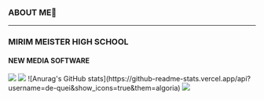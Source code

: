 ### ABOUT ME👋

<!--
**de-quei/de-quei** is a ✨ _special_ ✨ repository because its `README.md` (this file) appears on your GitHub profile.

Here are some ideas to get you started:

- 🔭 I’m currently working on ...
- 🌱 I’m currently learning ...
- 👯 I’m looking to collaborate on ...
- 🤔 I’m looking for help with ...
- 💬 Ask me about ...
- 📫 How to reach me: ...
- 😄 Pronouns: ...
- ⚡ Fun fact: ...
--> 
<hr>
<h3>MIRIM MEISTER HIGH SCHOOL</h3>
<h4>NEW MEDIA SOFTWARE</h4>
<a href="https://www.instagram.com/de_quei/?hl=ko" target="_blank"><img src="https://img.shields.io/badge/de-quei-EF2D5E?style=flat&logo=appveyor&logoColor=EF2D5E"/></a>
<img src="https://capsule-render.vercel.app/api?type=waving&color=191970&height=150&section=header" />
![Anurag's GitHub stats](https://github-readme-stats.vercel.app/api?username=de-quei&show_icons=true&them=algoria)
<img src="https://capsule-render.vercel.app/api?type=waving&color=191970&height=150&section=footer" />

